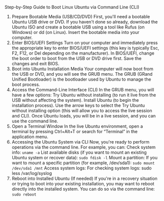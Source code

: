 Step-by-Step Guide to Boot Linux Ubuntu via Command Line (CLI)
1. Prepare Bootable Media (USB/CD/DVD)
  First, you'll need a bootable Ubuntu USB drive or DVD. If you haven't done so already, download the Ubuntu ISO and create a bootable USB using a tool like Rufus (on Windows) or dd (on Linux).
  Insert the bootable media into your computer.
2. Enter BIOS/UEFI Settings
  Turn on your computer and immediately press the appropriate key to enter BIOS/UEFI settings (this key is typically Esc, F2, F12, or Del depending on the manufacturer).
  In BIOS/UEFI, change the boot order to boot from the USB or DVD drive first.
  Save the changes and exit BIOS.
3. Boot into Ubuntu Installation Media
  Your computer will now boot from the USB or DVD, and you will see the GRUB menu. The GRUB (GRand Unified Bootloader) is the bootloader used by Ubuntu to manage the boot process.
4. Access the Command-Line Interface (CLI)
  In the GRUB menu, you will have a few options:
  Try Ubuntu without installing (to run it live from the USB without affecting the system).
  Install Ubuntu (to begin the installation process).
  Use the arrow keys to select the Try Ubuntu without installing option (this will allow you to access the live session and CLI).
  Once Ubuntu loads, you will be in a live session, and you can use the command line.
5. Open a Terminal Window
  In the live Ubuntu environment, open a terminal by pressing Ctrl+Alt+T or search for “Terminal” in the application menu.
6. Accessing the Ubuntu System via CLI
  Now, you're ready to perform operations via the command line. For example, you can:
Check system info:
`uname -a`
List available disks (if you want to mount an existing Ubuntu system or recover data):
`sudo fdisk -l`
Mount a partition:
  If you want to mount a specific partition (for example, /dev/sda1):
    `sudo mount /dev/sda1 /mnt`
Access system logs:
  For checking system logs:
    sudo less /var/log/syslog
8. Reboot into Installed Ubuntu (If needed)
    If you're in a recovery situation or trying to boot into your existing installation, you may want to reboot directly into the installed system. You can do so via the command line:
        `sudo reboot`
